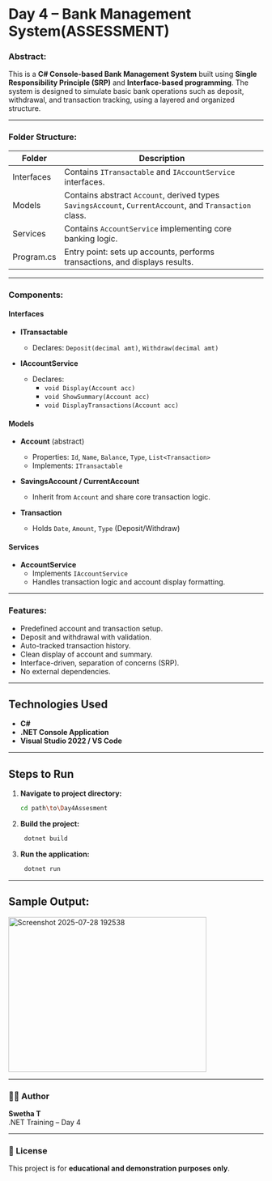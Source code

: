 # Day 4 – Bank Management System(ASSESSMENT)

### Abstract:
This is a **C# Console-based Bank Management System** built using **Single Responsibility Principle (SRP)** and **Interface-based programming**. The system is designed to simulate basic bank operations such as deposit, withdrawal, and transaction tracking, using a layered and organized structure.

---

### Folder Structure:

| Folder      | Description |
|-------------|-------------|
| Interfaces  | Contains `ITransactable` and `IAccountService` interfaces. |
| Models      | Contains abstract `Account`, derived types `SavingsAccount`, `CurrentAccount`, and `Transaction` class. |
| Services    | Contains `AccountService` implementing core banking logic. |
| Program.cs  | Entry point: sets up accounts, performs transactions, and displays results. |

---

### Components:

#### Interfaces

- **ITransactable**
  - Declares: `Deposit(decimal amt)`, `Withdraw(decimal amt)`
  
- **IAccountService**
  - Declares: 
    - `void Display(Account acc)`
    - `void ShowSummary(Account acc)`
    - `void DisplayTransactions(Account acc)`

#### Models

- **Account** (abstract)
  - Properties: `Id`, `Name`, `Balance`, `Type`, `List<Transaction>`
  - Implements: `ITransactable`

- **SavingsAccount / CurrentAccount**
  - Inherit from `Account` and share core transaction logic.

- **Transaction**
  - Holds `Date`, `Amount`, `Type` (Deposit/Withdraw)

####  Services

- **AccountService**
  - Implements `IAccountService`
  - Handles transaction logic and account display formatting.

---

### Features:

- Predefined account and transaction setup.
- Deposit and withdrawal with validation.
- Auto-tracked transaction history.
- Clean display of account and summary.
- Interface-driven, separation of concerns (SRP).
- No external dependencies.

---

## Technologies Used

- **C#**
- **.NET Console Application**
- **Visual Studio 2022 / VS Code**

---

## Steps to Run

1. **Navigate to project directory:**

   ```bash
   cd path\to\Day4Assesment
   
2. **Build the project:**

   ```bash
    dotnet build
2. **Run the application:**

   ```bash
    dotnet run

---
## Sample Output:

  <img width="391" height="306" alt="Screenshot 2025-07-28 192538" src="https://github.com/user-attachments/assets/48ab758d-ccf7-4281-86d5-96e80fcebeb3" />

---

### 🧑‍💻 Author

**Swetha T**  
.NET Training – Day 4

---

### 📜 License

This project is for **educational and demonstration purposes only**.
